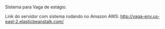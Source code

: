 Sistema para Vaga de estágio.

Link do servidor com sistema rodando no Amazon AWS: http://vaga-env.us-east-2.elasticbeanstalk.com/
